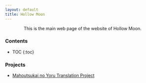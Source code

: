 ```yaml
---
layout: default
title: Hollow Moon
---
```


<div align="center">This is the main web page of the website of Hollow Moon.</div>

### Contents
* TOC
{:toc}

### Projects
* [Mahoutsukai no Yoru Translation Project](wohn-tl/) 
